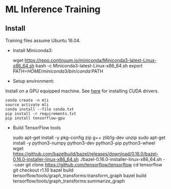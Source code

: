 # ML Inference Training

## Install

Training files assume Ubuntu 16.04.

* Install Miniconda3:

    wget https://repo.continuum.io/miniconda/Miniconda3-latest-Linux-x86_64.sh
    bash -c Miniconda3-latest-Linux-x86_64.sh
    export PATH=$HOME/miniconda3/bin/conda:$PATH

* Setup environment:

Install on a GPU equipped machine.  See [here](https://github.com/lukmanr/gcp-gpu-install/tree/master/ubuntu) for
installing CUDA drivers.

    conda create -n mli
    source activate mli
    conda install --file conda.txt
    pip install -r requirements.txt
    pip install tensorflow-gpu


* Build TensorFlow tools

    sudo apt-get install -y pkg-config zip g++ zlib1g-dev unzip
    sudo apt-get install -y python3-numpy python3-dev python3-pip python3-wheel
    wget https://github.com/bazelbuild/bazel/releases/download/0.16.0/bazel-0.16.0-installer-linux-x86_64.sh
    ./bazel-0.16.0-installer-linux-x86_64.sh --user
    git clone https://github.com/tensorflow/tensorflow
    cd tensorflow
    git checkout r1.10
    bazel build tensorflow/tools/graph_transforms:transform_graph
    bazel build tensorflow/tools/graph_transforms:summarize_graph



